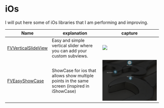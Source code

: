 # iOs
I will put here some of iOs libraries that I am performing and improving.




| Name  |explanation| capture |
| ------------- | ------------- | ------------- |
|[FVVerticalSlideView](https://github.com/tato469/FVVerticalSlideView)| Easy and simple vertical slider where you can add your custom subviews. | <img src="https://github.com/tato469/FVVerticalSlideView/blob/master/SliderViewDemo.gif" width="150">|
| [FVEasyShowCase](https://github.com/tato469/FVEasyShowCase)   | ShowCase for ios that allows show multiple points in the same screen (inspired in iShowCase)|<img src="https://github.com/tato469/FVEasyShowCase/blob/master/screenshots/screenshot.png" width="1000">|
